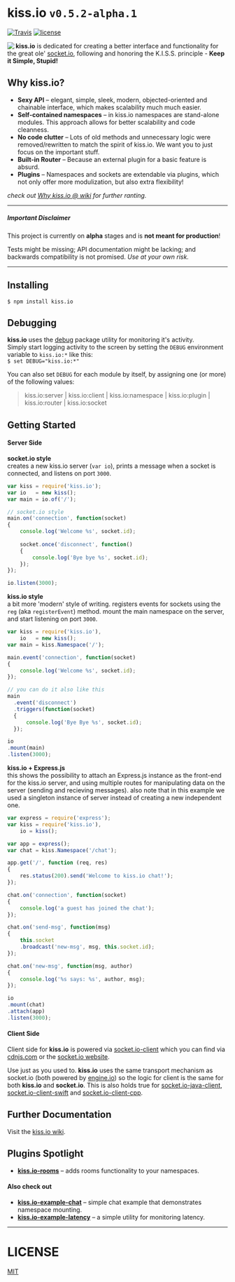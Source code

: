 # kiss.io `v0.5.2-alpha.1`

[![Travis](https://img.shields.io/travis/kissio/kiss.io.svg)](https://travis-ci.org/kissio/kiss.io) [![license](https://img.shields.io/github/license/kissio/kiss.io.svg)](https://github.com/kissio/kiss.io/blob/master/LICENSE) 

<a href="https://github.com/kissio/kiss.io"><img src="https://avatars1.githubusercontent.com/u/19560359?v=3&s=50" align="left"></a>

**kiss.io** is dedicated for creating a better interface and functionality for the great ole' [socket.io](http://github.com/socketio/socket.io), following and honoring the K.I.S.S. principle - **Keep it Simple, Stupid!**


## Why kiss.io?
* **Sexy API** – elegant, simple, sleek, modern, objected-oriented and chainable interface, which makes scalability much much easier.
* **Self-contained namespaces** – in kiss.io namespaces are stand-alone modules. This approach allows for better scalability and code cleanness.
* **No code clutter** – Lots of old methods and unnecessary logic were removed/rewritten to match the spirit of kiss.io. We want you to just focus on the important stuff.
* **Built-in Router** – Because an external plugin for a basic feature is absurd.
* **Plugins** – Namespaces and sockets are extendable via plugins, which not only offer more modulization, but also extra flexibility!

*check out [Why kiss.io @ wiki](https://github.com/kissio/kiss.io/wiki/Why-kiss.io) for further ranting.*

---

##### Important Disclaimer
This project is currently on **alpha** stages and is **not meant for production**!

Tests might be missing; API documentation might be lacking; and backwards compatibility is not promised. *Use at your own risk.*

----
## Installing
`$ npm install kiss.io`

## Debugging
**kiss.io** uses the [debug](https://github.com/visionmedia/debug) package utility for monitoring it's activity.  
Simply start logging activity to the screen by setting the `DEBUG` environment variable to `kiss.io:*` like this:  
`$ set DEBUG="kiss.io:*"`

You can also set `DEBUG` for each module by itself, by assigning one (or more) of the following values:
> kiss.io:server | kiss.io:client | kiss.io:namespace | kiss.io:plugin | kiss.io:router | kiss.io:socket

## Getting Started
#### Server Side
**socket.io style**  
creates a new kiss.io server (`var io`), prints a message when a socket is connected, and listens on port `3000`.
```javascript
var kiss = require('kiss.io');
var io   = new kiss();
var main = io.of('/');

// socket.io style
main.on('connection', function(socket)
{
    console.log('Welcome %s', socket.id);
    
    socket.once('disconnect', function()
    {
        console.log('Bye bye %s', socket.id);
    });
});

io.listen(3000);
```

**kiss.io style**  
a bit more 'modern' style of writing. registers events for sockets using the `reg` (aka `registerEvent`) method. mount the main namespace on the server, and start listening on port `3000`.
```javascript
var kiss = require('kiss.io'),
    io   = new kiss();
var main = kiss.Namespace('/');

main.event('connection', function(socket)
{
    console.log('Welcome %s', socket.id);
});

// you can do it also like this
main
  .event('disconnect')
  .triggers(function(socket)
  {
      console.log('Bye Bye %s', socket.id);
  });

io
.mount(main)
.listen(3000);
```

**kiss.io + Express.js**   
this shows the possibility to attach an Express.js instance as the front-end for the kiss.io server, and using multiple routes for manipulating data on the server (sending and recieving messages). also note that in this example we used a singleton instance of server instead of creating a new independent one.
```javascript
var express = require('express');
var kiss = require('kiss.io'),
    io = kiss();

var app = express();
var chat = kiss.Namespace('/chat');

app.get('/', function (req, res)
{
    res.status(200).send('Welcome to kiss.io chat!');
});

chat.on('connection', function(socket)
{
    console.log('a guest has joined the chat');
});

chat.on('send-msg', function(msg)
{
    this.socket
    .broadcast('new-msg', msg, this.socket.id);
});

chat.on('new-msg', function(msg, author)
{
    console.log('%s says: %s', author, msg);
});

io
.mount(chat)
.attach(app)
.listen(3000);
```

#### Client Side
Client side for **kiss.io** is powered via [socket.io-client](https://github.com/socketio/socket.io-client) which you can find via [cdnjs.com](https://cdnjs.com/libraries/socket.io) or the [socket.io website](http://socket.io/download).

Use just as you used to. **kiss.io** uses the same transport mechanism as socket.io (both powered by [engine.io](https://github.com/socketio/engine.io)) so the logic for client is the same for both **kiss.io** and **socket.io**. This is also holds true for [socket.io-java-client](https://github.com/Gottox/socket.io-java-client), [socket.io-client-swift](https://github.com/socketio/socket.io-client-swift) and [socket.io-client-cpp](https://github.com/socketio/socket.io-client-cpp).

## Further Documentation
Visit the [kiss.io wiki](https://github.com/kissio/kiss.io/wiki).

## Plugins Spotlight
* **[kiss.io-rooms](http://github.com/kissio/kiss.io-rooms)** – adds rooms functionality to your namespaces.

#### Also check out
* **[kiss.io-example-chat](http://github.com/kissio/kiss.io-example-chat)** – simple chat example that demonstrates namespace mounting.
* **[kiss.io-example-latency](http://github.com/kissio/kiss.io-example-latency)** – a simple utility for monitoring latency.

---

# LICENSE
[MIT](https://github.com/kissio/kiss.io/blob/master/LICENSE)
